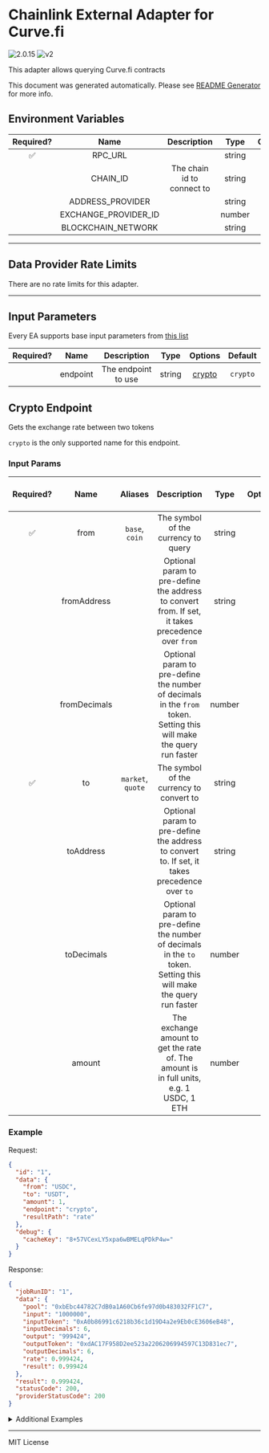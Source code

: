 # Chainlink External Adapter for Curve.fi

![2.0.15](https://img.shields.io/github/package-json/v/smartcontractkit/external-adapters-js?filename=packages/sources/curve/package.json) ![v2](https://img.shields.io/badge/framework%20version-v2-blueviolet)

This adapter allows querying Curve.fi contracts

This document was generated automatically. Please see [README Generator](../../scripts#readme-generator) for more info.

## Environment Variables

| Required? |         Name         |        Description         |  Type  | Options |                   Default                    |
| :-------: | :------------------: | :------------------------: | :----: | :-----: | :------------------------------------------: |
|    ✅     |       RPC_URL        |                            | string |         |                                              |
|           |       CHAIN_ID       | The chain id to connect to | string |         |                     `1`                      |
|           |   ADDRESS_PROVIDER   |                            | string |         | `0x0000000022D53366457F9d5E68Ec105046FC4383` |
|           | EXCHANGE_PROVIDER_ID |                            | number |         |                     `2`                      |
|           |  BLOCKCHAIN_NETWORK  |                            | string |         |                  `ethereum`                  |

---

## Data Provider Rate Limits

There are no rate limits for this adapter.

---

## Input Parameters

Every EA supports base input parameters from [this list](../../core/bootstrap#base-input-parameters)

| Required? |   Name   |     Description     |  Type  |          Options           | Default  |
| :-------: | :------: | :-----------------: | :----: | :------------------------: | :------: |
|           | endpoint | The endpoint to use | string | [crypto](#crypto-endpoint) | `crypto` |

## Crypto Endpoint

Gets the exchange rate between two tokens

`crypto` is the only supported name for this endpoint.

### Input Params

| Required? |     Name     |      Aliases      |                                                     Description                                                      |  Type  | Options | Default | Depends On | Not Valid With |
| :-------: | :----------: | :---------------: | :------------------------------------------------------------------------------------------------------------------: | :----: | :-----: | :-----: | :--------: | :------------: |
|    ✅     |     from     |  `base`, `coin`   |                                         The symbol of the currency to query                                          | string |         |         |            |                |
|           | fromAddress  |                   |          Optional param to pre-define the address to convert from. If set, it takes precedence over `from`           | string |         |         |            |                |
|           | fromDecimals |                   | Optional param to pre-define the number of decimals in the `from` token. Setting this will make the query run faster | number |         |         |            |                |
|    ✅     |      to      | `market`, `quote` |                                       The symbol of the currency to convert to                                       | string |         |         |            |                |
|           |  toAddress   |                   |            Optional param to pre-define the address to convert to. If set, it takes precedence over `to`             | string |         |         |            |                |
|           |  toDecimals  |                   |  Optional param to pre-define the number of decimals in the `to` token. Setting this will make the query run faster  | number |         |         |            |                |
|           |    amount    |                   |               The exchange amount to get the rate of. The amount is in full units, e.g. 1 USDC, 1 ETH                | number |         |   `1`   |            |                |

### Example

Request:

```json
{
  "id": "1",
  "data": {
    "from": "USDC",
    "to": "USDT",
    "amount": 1,
    "endpoint": "crypto",
    "resultPath": "rate"
  },
  "debug": {
    "cacheKey": "8+57VCexLY5xpa6wBMELqPDkP4w="
  }
}
```

Response:

```json
{
  "jobRunID": "1",
  "data": {
    "pool": "0xbEbc44782C7dB0a1A60Cb6fe97d0b483032FF1C7",
    "input": "1000000",
    "inputToken": "0xA0b86991c6218b36c1d19D4a2e9Eb0cE3606eB48",
    "inputDecimals": 6,
    "output": "999424",
    "outputToken": "0xdAC17F958D2ee523a2206206994597C13D831ec7",
    "outputDecimals": 6,
    "rate": 0.999424,
    "result": 0.999424
  },
  "result": 0.999424,
  "statusCode": 200,
  "providerStatusCode": 200
}
```

<details>
<summary>Additional Examples</summary>

Request:

```json
{
  "id": "1",
  "data": {
    "from": "0xBC6DA0FE9aD5f3b0d58160288917AA56653660E9",
    "fromDecimals": 18,
    "to": "0x6c3F90f043a72FA612cbac8115EE7e52BDe6E490",
    "toDecimals": 18,
    "amount": 10,
    "endpoint": "crypto",
    "resultPath": "rate"
  },
  "debug": {
    "cacheKey": "GtHEA0XyZDBJS8lIwWVQtfKtIRM="
  }
}
```

Response:

```json
{
  "jobRunID": "1",
  "data": {
    "pool": "0x43b4FdFD4Ff969587185cDB6f0BD875c5Fc83f8c",
    "input": "10000000000000000000",
    "inputToken": "0xBC6DA0FE9aD5f3b0d58160288917AA56653660E9",
    "inputDecimals": 18,
    "output": "9777973472353241389",
    "outputToken": "0x6c3F90f043a72FA612cbac8115EE7e52BDe6E490",
    "outputDecimals": 18,
    "rate": 0.9777973472353242,
    "result": 0.9777973472353242
  },
  "result": 0.9777973472353242,
  "statusCode": 200,
  "providerStatusCode": 200
}
```

</details>

---

MIT License
